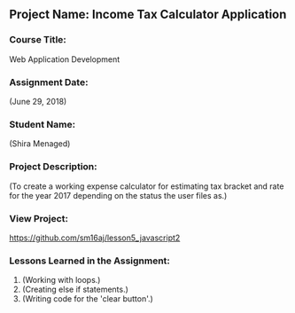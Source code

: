 ## Project Name:  Income Tax Calculator Application

### Course Title:
Web Application Development

### Assignment Date:  
(June 29, 2018)

### Student Name:  
(Shira Menaged)

### Project Description:
(To create a working expense calculator for estimating tax bracket and rate for the year 2017 depending on the status the user files as.)

### View Project:
https://github.com/sm16aj/lesson5_javascript2

### Lessons Learned in the Assignment:
1. (Working with loops.)
2. (Creating else if statements.)
3. (Writing code for the 'clear button'.)

